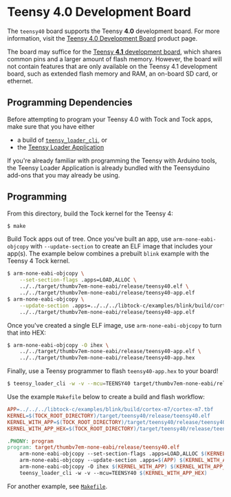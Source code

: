 Teensy 4.0 Development Board
============================

The `teensy40` board supports the Teensy **4.0** development board.
For more information, visit the
[Teensy 4.0 Development Board](https://www.pjrc.com/store/teensy40.html)
product page.

The board may suffice for the [Teensy **4.1** development board][t41], which
shares common pins and a larger amount of flash memory. However, the board
will not contain features that are only available on the Teensy 4.1 development
board, such as extended flash memory and RAM, an on-board SD card, or ethernet.

[t41]: https://www.pjrc.com/store/teensy41.html

Programming Dependencies
------------------------

Before attempting to program your Teensy 4.0 with Tock and Tock apps, make sure
that you have either

- a build of [`teensy_loader_cli`](https://github.com/PaulStoffregen/teensy_loader_cli), or
- the [Teensy Loader Application](https://www.pjrc.com/teensy/loader.html)

If you're already familiar with programming the Teensy with Arduino tools,
the Teensy Loader Application is already bundled with the Teensyduino add-ons
that you may already be using.

Programming
-----------

From this directory, build the Tock kernel for the Teensy 4:

```bash
$ make
```

Build Tock apps out of tree. Once you've built an app, use
`arm-none-eabi-objcopy` with `--update-section` to create an ELF image that
includes your app(s). The example below combines a prebuilt `blink` example
with the Teensy 4 Tock kernel.

```bash
$ arm-none-eabi-objcopy \
    --set-section-flags .apps=LOAD,ALLOC \
    ../../target/thumbv7em-none-eabi/release/teensy40.elf \
    ../../target/thumbv7em-none-eabi/release/teensy40-app.elf
$ arm-none-eabi-objcopy \
    --update-section .apps=../../../libtock-c/examples/blink/build/cortex-m7/cortex-m7.tbf \
    ../../target/thumbv7em-none-eabi/release/teensy40-app.elf
```

Once you've created a single ELF image, use `arm-none-eabi-objcopy` to turn
that into HEX:

```bash
$ arm-none-eabi-objcopy -O ihex \
    ../../target/thumbv7em-none-eabi/release/teensy40-app.elf \
    ../../target/thumbv7em-none-eabi/release/teensy40-app.hex
```

Finally, use a Teensy programmer to flash `teensy40-app.hex` to your board!

```bash
$ teensy_loader_cli -w -v --mcu=TEENSY40 target/thumbv7em-none-eabi/release/teensy40-app.hex
```

Use the example `Makefile` below to create a build and flash workflow:

```Makefile
APP=../../../libtock-c/examples/blink/build/cortex-m7/cortex-m7.tbf
KERNEL=$(TOCK_ROOT_DIRECTORY)/target/teensy40/release/teensy40.elf
KERNEL_WITH_APP=$(TOCK_ROOT_DIRECTORY)/target/teensy40/release/teensy40-app.elf
KERNEL_WITH_APP_HEX=$(TOCK_ROOT_DIRECTORY)/target/teensy40/release/teensy40-app.hex

.PHONY: program
program: target/thumbv7em-none-eabi/release/teensy40.elf
	arm-none-eabi-objcopy --set-section-flags .apps=LOAD,ALLOC $(KERNEL) $(KERNEL_WITH_APP)
	arm-none-eabi-objcopy --update-section .apps=$(APP) $(KERNEL_WITH_APP)
	arm-none-eabi-objcopy -O ihex $(KERNEL_WITH_APP) $(KERNEL_WITH_APP_HEX)
    teensy_loader_cli -w -v --mcu=TEENSY40 $(KERNEL_WITH_APP_HEX)
```

For another example, see [`Makefile`](./Makefile).
